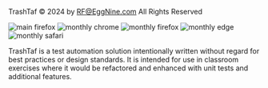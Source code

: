 TrashTaf :copyright: 2024 by RF@EggNine.com All Rights Reserved

![main firefox](https://github.com/rf-eggnine/TrashTaf/actions/workflows/main.yml/badge.svg)
![monthly chrome](https://github.com/rf-eggnine/TrashTaf/actions/workflows/monthly-chrome.yml/badge.svg)
![monthly firefox](https://github.com/rf-eggnine/TrashTaf/actions/workflows/monthly-firefox.yml/badge.svg)
![monthly edge](https://github.com/rf-eggnine/TrashTaf/actions/workflows/monthly-edge.yml/badge.svg)
![monthly safari](https://github.com/rf-eggnine/TrashTaf/actions/workflows/monthly-safari.yml/badge.svg)

TrashTaf is a test automation solution intentionally written without regard for best practices or design standards. It is intended for use in classroom exercises where it would be refactored and enhanced with unit tests and additional features.
